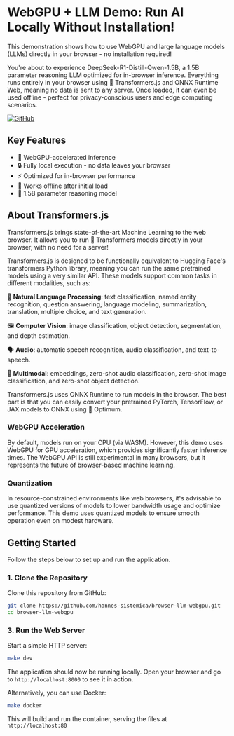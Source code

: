 # WebGPU + LLM Demo: Run AI Locally Without Installation!

This demonstration shows how to use WebGPU and large language models (LLMs) directly in your browser - no installation required!

You're about to experience DeepSeek-R1-Distill-Qwen-1.5B, a 1.5B parameter reasoning LLM optimized for in-browser inference. Everything runs entirely in your browser using 🤗 Transformers.js and ONNX Runtime Web, meaning no data is sent to any server. Once loaded, it can even be used offline - perfect for privacy-conscious users and edge computing scenarios.

[![GitHub](https://img.shields.io/badge/GitHub-Source_Code-blue)](https://github.com/hannes-sistemica/browser-llm-webgpu)

## Key Features
- 🚀 WebGPU-accelerated inference
- 🔒 Fully local execution - no data leaves your browser
- ⚡ Optimized for in-browser performance
- 📴 Works offline after initial load
- 🤖 1.5B parameter reasoning model

## About Transformers.js
Transformers.js brings state-of-the-art Machine Learning to the web browser. It allows you to run 🤗 Transformers models directly in your browser, with no need for a server!

Transformers.js is designed to be functionally equivalent to Hugging Face's transformers Python library, meaning you can run the same pretrained models using a very similar API. These models support common tasks in different modalities, such as:

📝 **Natural Language Processing**: text classification, named entity recognition, question answering, language modeling, summarization, translation, multiple choice, and text generation.

🖼️ **Computer Vision**: image classification, object detection, segmentation, and depth estimation.

🗣️ **Audio**: automatic speech recognition, audio classification, and text-to-speech.

🐙 **Multimodal**: embeddings, zero-shot audio classification, zero-shot image classification, and zero-shot object detection.

Transformers.js uses ONNX Runtime to run models in the browser. The best part is that you can easily convert your pretrained PyTorch, TensorFlow, or JAX models to ONNX using 🤗 Optimum.

### WebGPU Acceleration
By default, models run on your CPU (via WASM). However, this demo uses WebGPU for GPU acceleration, which provides significantly faster inference times. The WebGPU API is still experimental in many browsers, but it represents the future of browser-based machine learning.

### Quantization
In resource-constrained environments like web browsers, it's advisable to use quantized versions of models to lower bandwidth usage and optimize performance. This demo uses quantized models to ensure smooth operation even on modest hardware.

## Getting Started

Follow the steps below to set up and run the application.

### 1. Clone the Repository

Clone this repository from GitHub:

```sh
git clone https://github.com/hannes-sistemica/browser-llm-webgpu.git
cd browser-llm-webgpu
```

### 3. Run the Web Server

Start a simple HTTP server:

```sh
make dev
```

The application should now be running locally. Open your browser and go to `http://localhost:8000` to see it in action.

Alternatively, you can use Docker:

```sh
make docker
```

This will build and run the container, serving the files at `http://localhost:80`
